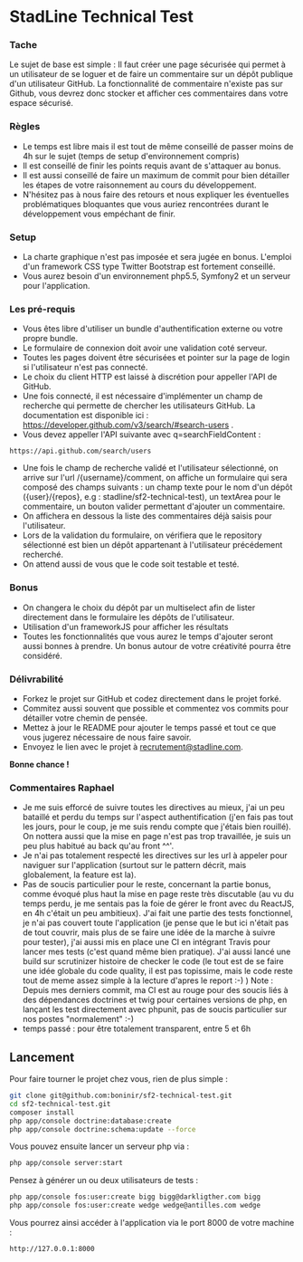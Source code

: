 # StadLine Technical Test

### Tache

Le sujet de base est simple : Il faut créer une page sécurisée qui permet à un utilisateur de se loguer et de faire un commentaire sur un dépôt publique d'un utilisateur GitHub.
La fonctionnalité de commentaire n'existe pas sur Github, vous devrez donc stocker et afficher ces commentaires dans votre espace sécurisé.

### Règles

* Le temps est libre mais il est tout de même conseillé de passer moins de 4h sur le sujet (temps de setup d'environnement compris)
* Il est conseillé de finir les points requis avant de s'attaquer au bonus. 
* Il est aussi conseillé de faire un maximum de commit pour bien détailler les étapes de votre raisonnement au cours du développement.
* N'hésitez pas à nous faire des retours et nous expliquer les éventuelles problématiques bloquantes que vous auriez rencontrées durant le développement vous empéchant de finir.

### Setup

* La charte graphique n'est pas imposée et sera jugée en bonus. L'emploi d'un framework CSS type Twitter Bootstrap est fortement conseillé. 
* Vous aurez besoin d'un environnement php5.5, Symfony2 et un serveur pour l'application. 

### Les pré-requis

* Vous êtes libre d'utiliser un bundle d'authentification externe ou votre propre bundle. 
* Le formulaire de connexion doit avoir une validation coté serveur. 
* Toutes les pages doivent être sécurisées et pointer sur la page de login si l'utilisateur n'est pas connecté. 
* Le choix du client HTTP est laissé à discrétion pour appeller l'API de GitHub.
* Une fois connecté, il est nécessaire d'implémenter un champ de recherche qui permette de chercher les utilisateurs GitHub. La documentation est disponible ici : https://developer.github.com/v3/search/#search-users . 
* Vous devez appeller l'API suivante avec q=searchFieldContent :
```
https://api.github.com/search/users
```
* Une fois le champ de recherche validé et l'utilisateur sélectionné, on arrive sur l'url /{username}/comment, on affiche un formulaire qui sera composé des champs suivants : un champ texte pour le nom d'un dépôt ({user}/{repos}, e.g : stadline/sf2-technical-test), un textArea pour le commentaire, un bouton valider permettant d'ajouter un commentaire. 
* On affichera en dessous la liste des commentaires déjà saisis pour l'utilisateur.
* Lors de la validation du formulaire, on vérifiera que le repository sélectionné est bien un dépôt appartenant à l'utilisateur précédement recherché.
* On attend aussi de vous que le code soit testable et testé.

### Bonus

* On changera le choix du dépôt par un multiselect afin de lister directement dans le formulaire les dépôts de l'utilisateur. 
* Utilisation d'un frameworkJS pour afficher les résultats
* Toutes les fonctionnalités que vous aurez le temps d'ajouter seront aussi bonnes à prendre. Un bonus autour de votre créativité pourra être considéré.

### Délivrabilité

* Forkez le projet sur GitHub et codez directement dans le projet forké. 
* Commitez aussi souvent que possible et commentez vos commits pour détailler votre chemin de pensée. 
* Mettez à jour le README pour ajouter le temps passé et tout ce que vous jugerez nécessaire de nous faire savoir. 
* Envoyez le lien avec le projet à recrutement@stadline.com. 

**Bonne chance !**

### Commentaires Raphael

* Je me suis efforcé de suivre toutes les directives au mieux, j'ai un peu bataillé et perdu du temps sur l'aspect 
authentification (j'en fais pas tout les jours, pour le coup, je me suis rendu compte que j'étais bien rouillé). On 
nottera aussi que la mise en page n'est pas trop travaillée, je suis un peu plus habitué au back qu'au front ^^'.
* Je n'ai pas totalement respecté les directives sur les url à appeler pour naviguer sur l'application 
(surtout sur le pattern décrit, mais globalement, la feature est la).
* Pas de soucis particulier pour le reste, concernant la partie bonus, comme évoqué plus haut la mise en page reste très
discutable (au vu du temps perdu, je me sentais pas la foie de gérer le front avec du ReactJS, en 4h c'était un peu ambitieux).
J'ai fait une partie des tests fonctionnel, je n'ai pas couvert toute l'application (je pense que le but ici n'était pas de tout
couvrir, mais plus de se faire une idée de la marche à suivre pour tester), j'ai aussi mis en place une CI en intégrant 
Travis pour lancer mes tests (c'est quand même bien pratique). J'ai aussi lancé une build sur scrutinizer histoire de 
checker le code (le tout est de se faire une idée globale du code quality, il est pas topissime, mais le code reste tout de meme
assez simple à la lecture d'apres le report :-) )
Note : Depuis mes derniers commit, ma CI est au rouge pour des soucis liés à des dépendances doctrines et twig pour certaines versions de php, en lançant les test directement avec phpunit, pas de soucis particulier sur nos postes "normalement" :-)
* temps passé : pour être totalement transparent, entre 5 et 6h

## Lancement

Pour faire tourner le projet chez vous, rien de plus simple :

```bash
git clone git@github.com:boninir/sf2-technical-test.git
cd sf2-technical-test.git
composer install
php app/console doctrine:database:create
php app/console doctrine:schema:update --force
```

Vous pouvez ensuite lancer un serveur php via :

```bash
php app/console server:start
```

Pensez à générer un ou deux utilisateurs de tests :

```bash
php app/console fos:user:create bigg bigg@darkligther.com bigg
php app/console fos:user:create wedge wedge@antilles.com wedge
```

Vous pourrez ainsi accéder à l'application via le port 8000 de votre machine :

```
http://127.0.0.1:8000
```
